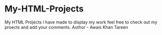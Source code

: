 # My-HTML-Projects
My HTML Projects I have made to display my work feel free to check out my proects and add your comments.
Author - Awais Khan Tareen
